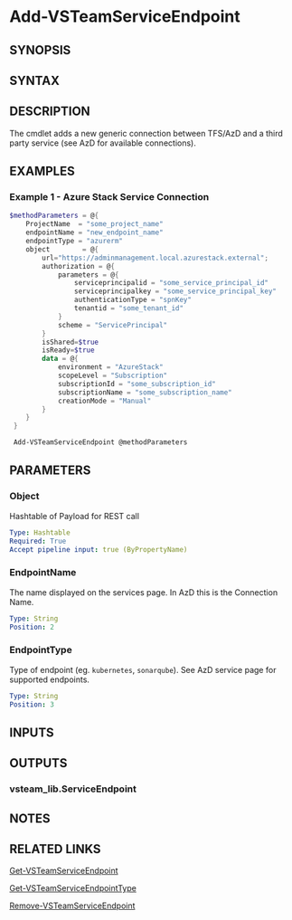 <!-- #include "./common/header.md" -->

# Add-VSTeamServiceEndpoint

## SYNOPSIS

<!-- #include "./synopsis/Add-VSTeamServiceEndpoint.md" -->

## SYNTAX

## DESCRIPTION

The cmdlet adds a new generic connection between TFS/AzD and a third party service (see AzD for available connections).

## EXAMPLES

### Example 1 - Azure Stack Service Connection
```powershell
$methodParameters = @{
    ProjectName  = "some_project_name"
    endpointName = "new_endpoint_name"
    endpointType = "azurerm"
    object        = @{
        url="https://adminmanagement.local.azurestack.external"; 
        authorization = @{
            parameters = @{
                serviceprincipalid = "some_service_principal_id"
                serviceprincipalkey = "some_service_principal_key"
                authenticationType = "spnKey"
                tenantid = "some_tenant_id"
            }
            scheme = "ServicePrincipal"
        }
        isShared=$true
        isReady=$true
        data = @{
            environment = "AzureStack"
            scopeLevel = "Subscription"
            subscriptionId = "some_subscription_id"
            subscriptionName = "some_subscription_name"
            creationMode = "Manual"
        }
    }
 }

 Add-VSTeamServiceEndpoint @methodParameters
```

## PARAMETERS

### Object

Hashtable of Payload for REST call

```yaml
Type: Hashtable
Required: True
Accept pipeline input: true (ByPropertyName)
```

### EndpointName

The name displayed on the services page. In AzD this is the Connection Name.

```yaml
Type: String
Position: 2
```

### EndpointType

Type of endpoint (eg. `kubernetes`, `sonarqube`). See AzD service page for supported endpoints.

```yaml
Type: String
Position: 3
```

<!-- #include "./params/projectName.md" -->

## INPUTS

## OUTPUTS

### vsteam_lib.ServiceEndpoint

## NOTES

<!-- #include "./common/prerequisites.md" -->

## RELATED LINKS



[Get-VSTeamServiceEndpoint](Get-VSTeamServiceEndpoint.md)

[Get-VSTeamServiceEndpointType](Get-VSTeamServiceEndpointType.md)

[Remove-VSTeamServiceEndpoint](Remove-VSTeamServiceEndpoint.md)

